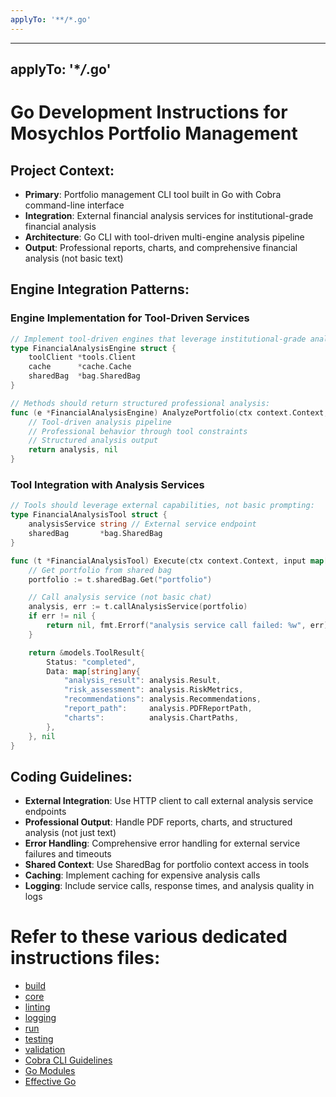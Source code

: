 ```yaml
---
applyTo: '**/*.go'
---
```


---

## applyTo: '\*_/_.go'

# Go Development Instructions for Mosychlos Portfolio Management

## **Project Context**:

- **Primary**: Portfolio management CLI tool built in Go with Cobra command-line interface
- **Integration**: External financial analysis services for institutional-grade financial analysis
- **Architecture**: Go CLI with tool-driven multi-engine analysis pipeline
- **Output**: Professional reports, charts, and comprehensive financial analysis (not basic text)

## **Engine Integration Patterns**:

### **Engine Implementation for Tool-Driven Services**

```go
// Implement tool-driven engines that leverage institutional-grade analysis:
type FinancialAnalysisEngine struct {
    toolClient *tools.Client
    cache      *cache.Cache
    sharedBag  *bag.SharedBag
}

// Methods should return structured professional analysis:
func (e *FinancialAnalysisEngine) AnalyzePortfolio(ctx context.Context, portfolio *models.Portfolio) (*models.InstitutionalAnalysis, error) {
    // Tool-driven analysis pipeline
    // Professional behavior through tool constraints
    // Structured analysis output
    return analysis, nil
}
```

### **Tool Integration with Analysis Services**

```go
// Tools should leverage external capabilities, not basic prompting:
type FinancialAnalysisTool struct {
    analysisService string // External service endpoint
    sharedBag       *bag.SharedBag
}

func (t *FinancialAnalysisTool) Execute(ctx context.Context, input map[string]any) (*models.ToolResult, error) {
    // Get portfolio from shared bag
    portfolio := t.sharedBag.Get("portfolio")

    // Call analysis service (not basic chat)
    analysis, err := t.callAnalysisService(portfolio)
    if err != nil {
        return nil, fmt.Errorf("analysis service call failed: %w", err)
    }

    return &models.ToolResult{
        Status: "completed",
        Data: map[string]any{
            "analysis_result": analysis.Result,
            "risk_assessment": analysis.RiskMetrics,
            "recommendations": analysis.Recommendations,
            "report_path":     analysis.PDFReportPath,
            "charts":          analysis.ChartPaths,
        },
    }, nil
}
```

## **Coding Guidelines**:

- **External Integration**: Use HTTP client to call external analysis service endpoints
- **Professional Output**: Handle PDF reports, charts, and structured analysis (not just text)
- **Error Handling**: Comprehensive error handling for external service failures and timeouts
- **Shared Context**: Use SharedBag for portfolio context access in tools
- **Caching**: Implement caching for expensive analysis calls
- **Logging**: Include service calls, response times, and analysis quality in logs

# **Refer to these various dedicated instructions files**:

- [build](build.md)
- [core](core.rules.md)
- [linting](linting.md)
- [logging](logging.md)
- [run](run.md)
- [testing](testing.md)
- [validation](validation.md)
- [Cobra CLI Guidelines](https://github.com/spf13/cobra/blob/master/docs/_index.md)
- [Go Modules](https://blog.golang.org/using-go-modules)
- [Effective Go](https://golang.org/doc/effective_go.html)
